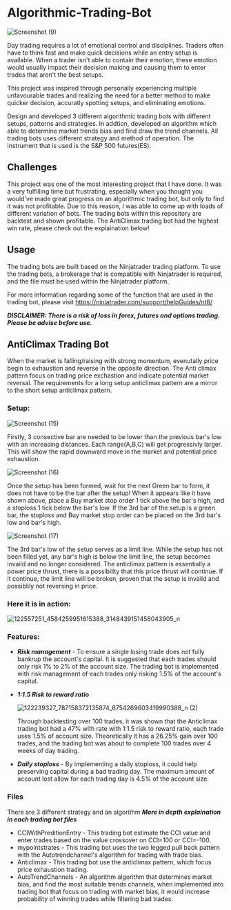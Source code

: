 # Algorithmic-Trading-Bot

![Screenshot (9)](https://user-images.githubusercontent.com/46755190/97040692-4aaced00-153c-11eb-972a-215367f46bde.png)

Day trading requires a lot of emotional control and disciplines. Traders often have to think fast and make quick decisions while an entry setup is available. When a trader isn't able to contain their emotion, these emotion would usually impact their decision making and causing them to enter trades that aren't the best setups.

This project was inspired through personally experiencing multiple unfavourable trades and realizing the need for a better method to make quicker decision, accuratly spotting setups, and eliminating emotions.

Design and developed 3 different algorithmic trading bots with different setups, patterns and strategies. In addtion, developed an algorithm which able to determine market trends bias and find draw the trend channels. All trading bots uses different strategy and method of operation. The instrument that is used is the S&P 500 futures(ES).

## Challenges
This project was one of the most interesting project that I have done. It was a very fulfilling time but frustrating, especially when you thought you would've made great progress on an algorithmic trading bot, but only to find it was not profitable. Due to this reason, I was able to come up with loads of different variation of bots. The trading bots within this repository are backtest and shown profitable. The AntiClimax trading bot had the highest win rate, please check out the explaination below!

## Usage
The trading bots are built based on the Ninjatrader trading platform. To use the trading bots, a brokerage that is compatible with Ninjatrader is required, and the file must be used within the Ninjatrader platform. 

For more information regarding some of the function that are used in the trading bot, please visit https://ninjatrader.com/support/helpGuides/nt8/

***DISCLAIMER: There is a risk of loss in forex, futures and options trading. Please be advise before use.***

## AntiClimax Trading Bot 
When the market is falling/raising with strong momentum, evenutally price begin to exhaustion and reverse in the opposite direction. The Anti climax pattern focus on trading price exchastion and indicate potential market reversal. The requirements for a long setup anticlimax pattern are a mirror to the short setup anticlimax pattern.

### Setup:

![Screenshot (15)](https://user-images.githubusercontent.com/46755190/97039808-ffdea580-153a-11eb-9411-f6d9223b4d8c.png)

Firstly, 3 consective bar are needed to be lower than the previous bar's low with an increasing distances. Each range(A,B,C) will get progressivly larger. This will show the rapid downward move in the market and potential price exhaustion.

![Screenshot (16)](https://user-images.githubusercontent.com/46755190/97041698-decb8400-153d-11eb-9f4d-d216d193a880.png)

Once the setup has been formed, wait for the next Green bar to form, it does not have to be the bar after the setup! When it appears like it have shown above, place a Buy market stop order 1 tick above the bar's high, and a stoploss 1 tick below the bar's low.
If the 3rd bar of the setup is a green bar, the stoploss and Buy market stop order can be placed on the 3rd bar's low and bar's high.

![Screenshot (17)](https://user-images.githubusercontent.com/46755190/97042354-e63f5d00-153e-11eb-8e81-dce58f613d22.png)

The 3rd bar's low of the setup serves as a limit line. While the setup has not been filled yet, any bar's high is below the limit line, the setup becomes invaild and no longer considered. The anticlimax pattern is essentially a power price thrust, there is a possibility that this price thrust will continue. If it continue, the limit line will be broken, proven that the setup is invaild and possiblily not reversing in price.

### Here it is in action:

![122557251_4584259951615388_3148439151456043905_n](https://user-images.githubusercontent.com/46755190/97043255-26eba600-1540-11eb-8b7b-651ea90adb2b.png)

### Features:
  * ***Risk management*** - To ensure a single losing trade does not fully bankrup the account's capital. It is suggested that each trades should only risk 1% to 2% of the account size. The trading bot is implemented with risk management of each trades only risking 1.5% of the account's capital.
  
  * ***1:1.5 Risk to reward ratio*** 
  
    ![122239327_787158372135874_6754269603419990388_n (2)](https://user-images.githubusercontent.com/46755190/97047804-826d6200-1547-11eb-9e2f-df30f28a8f21.jpg)

    Through backtesting over 100 trades, it was shown that the Anticlimax trading bot had a 47% with rate with 1:1.5 risk to reward ratio, each trade uses 1.5% of account size. Theoretically it has a 26.25% gain over 100 trades, and the trading bot was about to complete 100 trades over 4 weeks of day trading.
  
  * ***Daily stoploss*** - By implementing a daily stoploss, it could help preserving capital during a bad trading day. The maximum amount of account lost allow for each trading day is 4.5% of the account size. 


### Files
There are 3 different strategy and an algorithm
***More in depth explaination in each trading bot files***
* CCIWithPreditionEntry - This trading bot estimate the CCI value and enter trades based on the value crossover on CCI=100 or CCI=-100.
* mypointstrates - This trading bot uses the two legged pull back pattern with the Autotrendchannel's algorithm for trading with trade bias.
* Anticlimax - This trading bot use the anticlimax pattern, which focus price exhaustion trading.
* AutoTrendChannels - An algorithm algorithm that determines market bias, and find the most suitable trends channels, when implemented into trading bot that focus on trading with market bias, it would increase probability of winning trades while filtering bad trades.

